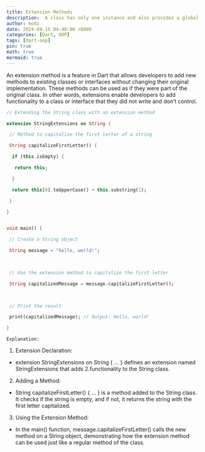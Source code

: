 ```yaml
---
title: Extension Methods
description:  A class has only one instance and also provides a global point of access to it. 
author: modi
date: 2024-09-15 04:48:00 +0800
categories: [Dart, OOP]
tags: [dart-oop]
pin: true
math: true
mermaid: true
---
```


An extension method is a feature in Dart that allows developers to add new methods to existing classes or interfaces without changing their original implementation. These methods can be used as if they were part of the original class. In other words, extensions enable developers to add functionality to a class or interface that they did not write and don’t control.




```dart
// Extending the String class with an extension method

extension StringExtensions on String {

 // Method to capitalize the first letter of a string

 String capitalizeFirstLetter() {

  if (this.isEmpty) {

   return this;

  }

  return this[0].toUpperCase() + this.substring(1);

 }

}


void main() {

 // Create a String object

 String message = "hello, world!";

  

 // Use the extension method to capitalize the first letter

 String capitalizedMessage = message.capitalizeFirstLetter();

  

 // Print the result

 print(capitalizedMessage); // Output: Hello, world!

}
```


`Explanation:`
1. Extension Declaration:
- extension StringExtensions on String { ... } defines an extension named StringExtensions that adds 2.functionality to the String class.
2. Adding a Method:
- String capitalizeFirstLetter() { ... } is a method added to the String class. It checks if the string is empty, and if not, it returns the string with the first letter capitalized.
3. Using the Extension Method:
- In the main() function, message.capitalizeFirstLetter() calls the new method on a String object, demonstrating how the extension method can be used just like a regular method of the class.

